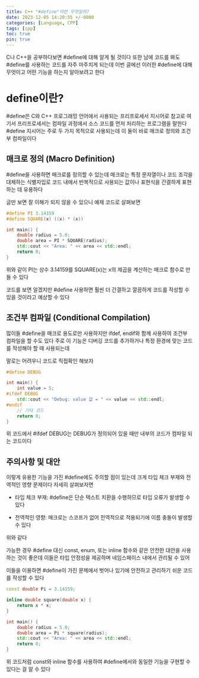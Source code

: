 ```yaml
---
title: C++ "#define"이란 무엇일까?
date: 2023-12-05 14:20:55 +/-0000
categories: [Language, CPP]
tags: [cpp]
toc: true
pin: true
---
```


C나 C++을 공부하다보면 #define에 대해 알게 될 것이다 또한 남에 코드를 봐도 #define를 사용하는 코드를 자주 마주치게 되는데 이번 글에선 이러한 #define에 대해 무엇이고 어떤 기능을 하는지 알아보려고 한다

# define이란?

#define은 C와 C++ 프로그래밍 언어에서 사용되는 프리프로세서 지시어로 참고로 여기서 프리프로세서는 컴파일 과정에서 소스 코드를 먼저 처리하는 프로그램을 말한다 #define 지시어는 주로 두 가지 목적으로 사용되는데 이 둘이 바로 매크로 정의와 조건부 컴파일이다

## 매크로 정의 (Macro Definition)

#define을 사용하면 매크로를 정의할 수 있는데 매크로는 특정 문자열이나 코드 조각을 대체하는 식별자입로 코드 내에서 반복적으로 사용되는 값이나 표현식을 간결하게 표현하는 데 유용하다

글만 보면 잘 이해가 되지 않을 수 있으니 예제 코드로 살펴보면

~~~cpp
#define PI 3.14159
#define SQUARE(x) ((x) * (x))

int main() {
    double radius = 5.0;
    double area = PI * SQUARE(radius);
    std::cout << "Area: " << area << std::endl;
    return 0;
}
~~~

위와 같이 PI는 상수 3.14159를 SQUARE(x)는 x의 제곱을 계산하는 매크로 함수로 만들 수 있다

코드를 보면 알겠지만 #define 사용하면 훨씬 더 간결하고 깔끔하게 코드를 작성할 수 있을 것이라고 예상할 수 있다

## 조건부 컴파일 (Conditional Compilation)

많이들 #define을 매크로 용도로만 사용하지만 ifdef, endif와 함께 사용하여 조건부 컴파일을 할 수도 있다 주로 이 기능은 디버깅 코드를 추가하거나 특정 환경에 맞는 코드를 작성해야 할 때 사용되는데

말로는 어려우니 코드로 직접확인 해보자

~~~cpp
#define DEBUG

int main() {
    int value = 5;
#ifdef DEBUG
    std::cout << "Debug: value 값 = " << value << std::endl;
#endif
    // 기타 코드
    return 0;
}
~~~

위 코드에서 #ifdef DEBUG는 DEBUG가 정의되어 있을 때만 내부의 코드가 컴파일 되는 코드이다

## 주의사항 및 대안

이렇게 유용한 기능을 가진 #define에도 주의할 점이 있는데 크게 타입 체크 부재와 전역적인 영향 문제이다 자세히 살펴보자면

* 타입 체크 부재: #define은 단순 텍스트 치환을 수행하므로 타입 오류가 발생할 수 있다

* 전역적인 영향: 매크로는 스코프가 없어 전역적으로 적용되기에 이름 충돌이 발생할 수 있다

위와 같다

가능한 경우 #define 대신 const, enum, 또는 inline 함수와 같은 안전한 대안을 사용하는 것이 좋은데 이들은 타입 안정성을 제공하며 네임스페이스 내에서 관리될 수 있어 

이들을 이용하면 #define이 가진 문제에서 벗어나 있기에 안전하고 관리하기 쉬운 코드를 작성할 수 있다

~~~cpp
const double Pi = 3.14159;

inline double square(double x) {
    return x * x;
}

int main() {
    double radius = 5.0;
    double area = Pi * square(radius);
    std::cout << "Area: " << area << std::endl;
    return 0;
}
~~~

위 코드처럼 const와 inline 함수를 사용하여 #define에서와 동일한 기능을 구현할 수 있다는 걸 알 수 있다